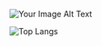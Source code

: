 

<!---
slavaru0x3b/slavaru0x3b is a ✨ special ✨ repository because its `README.md` (this file) appears on your GitHub profile.
You can click the Preview link to take a look at your changes.

- 👋 Hi, I’m @slavaru0x3b
- 👀 I’m interested in ...
- 🌱 I’m currently learning ...
- 💞️ I’m looking to collaborate on ...
- 📫 How to reach me ...
-🐛

---

🐇 **Expertise:** 
- Vulnerability Assessment
- Vulnerability analysis & CVE recurrent
![Your Image Alt Text](https://storage.googleapis.com/gweb-uniblog-publish-prod/original_images/Social_dino-with-hat.gif)
---
# slavaru0x3b
![GitHub stats](https://github-readme-stats.vercel.app/api?username=slavaru0x3b&show_icons=true&count_private=true&theme=radical)

--->











![Your Image Alt Text](https://media.tenor.com/hvxcGdyM4WAAAAAC/adventuretime-worm.gif)

![Top Langs](https://github-readme-stats.vercel.app/api/top-langs/?username=myusername&theme=tokyonight)


